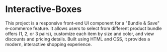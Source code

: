 # Interactive-Boxes
 This project is a responsive front-end UI component for a "Bundle &amp; Save" e-commerce feature. It allows users to select from different product bundle offers (1, 2, or 3 pairs), customize each item by size and color, and view discounts and pricing details. Built using HTML and CSS, it provides a modern, interactive shopping experience.
